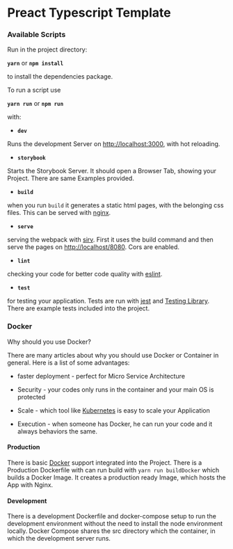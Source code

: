 # Preact Typescript Template

### Available Scripts

Run in the project directory:

**`yarn`** or **`npm install`**

to install the dependencies package.

To run a script use

**`yarn run`** or **`npm run`**

with:

-   **`dev`**

Runs the development Server on [http://localhost:3000](http://localhost:3000), with hot reloading.

-   **`storybook`**

Starts the Storybook Server. It should open a Browser Tab, showing your Project. There are same Examples provided.

-   **`build`**

when you run `build` it generates a static html pages, with the belonging css files. This can be served with [nginx](https://www.nginx.com).

-   **`serve`**

serving the webpack with [sirv](https://sirv.com). First it uses the build command and then serve the pages on [http://localhost/8080](http://localhost/8080). Cors are enabled.

-   **`lint`**

checking your code for better code quality with [eslint](https://eslint.org).

-   **`test`**

for testing your application. Tests are run with [jest](https://jestjs.io) and [Testing Library](https://testing-library.com). There are example tests included into the project.

### Docker

Why should you use Docker?

There are many articles about why you should use Docker or Container in general. Here is a list of some advantages:

-   faster deployment - perfect for Micro Service Architecture

-   Security - your codes only runs in the container and your main OS is protected

-   Scale - which tool like [Kubernetes](https://kubernetes.io) is easy to scale your Application

-   Execution - when someone has Docker, he can run your code and it always behaviors the same.

#### Production

There is basic [Docker](https://www.docker.com) support integrated into the Project. There is a Production Dockerfile with can run build with `yarn run buildDocker` which builds a Docker Image. It creates a production ready Image, which hosts the App with Nginx.

#### Development

There is a development Dockerfile and docker-compose setup to run the development environment without the need to install the node environment locally. Docker Compose shares the src directory which the container, in which the development server runs.
